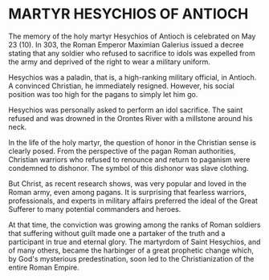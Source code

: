 # MARTYR HESYCHIOS OF ANTIOCH

The memory of the holy martyr Hesychios of Antioch is celebrated on May 23 (10). In 303, the Roman Emperor Maximian Galerius issued a decree stating that any soldier who refused to sacrifice to idols was expelled from the army and deprived of the right to wear a military uniform.

Hesychios was a paladin, that is, a high-ranking military official, in Antioch. A convinced Christian, he immediately resigned. However, his social position was too high for the pagans to simply let him go.

Hesychios was personally asked to perform an idol sacrifice. The saint refused and was drowned in the Orontes River with a millstone around his neck.

In the life of the holy martyr, the question of honor in the Christian sense is clearly posed. From the perspective of the pagan Roman authorities, Christian warriors who refused to renounce and return to paganism were condemned to dishonor. The symbol of this dishonor was slave clothing.

But Christ, as recent research shows, was very popular and loved in the Roman army, even among pagans. It is surprising that fearless warriors, professionals, and experts in military affairs preferred the ideal of the Great Sufferer to many potential commanders and heroes.

At that time, the conviction was growing among the ranks of Roman soldiers that suffering without guilt made one a partaker of the truth and a participant in true and eternal glory. The martyrdom of Saint Hesychios, and of many others, became the harbinger of a great prophetic change which, by God's mysterious predestination, soon led to the Christianization of the entire Roman Empire.
